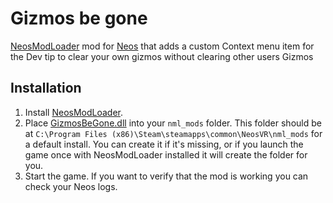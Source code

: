 # Gizmos be gone
[NeosModLoader](https://github.com/zkxs/NeosModLoader) mod for [Neos](https://neos.com/) that adds a custom Context menu item for the Dev tip to clear your own gizmos without clearing other users Gizmos
 
## Installation
1. Install [NeosModLoader](https://github.com/zkxs/NeosModLoader).
1. Place [GizmosBeGone.dll](https://github.com/LeCloutPanda/Gizmos-Be-Gone/releases/download/v1.0.0/GizmosBeGone.dll) into your `nml_mods` folder. This folder should be at `C:\Program Files (x86)\Steam\steamapps\common\NeosVR\nml_mods` for a default install. You can create it if it's missing, or if you launch the game once with NeosModLoader installed it will create the folder for you.
1. Start the game. If you want to verify that the mod is working you can check your Neos logs.
